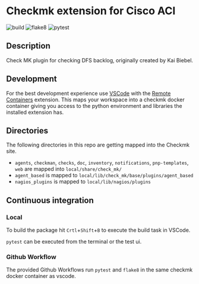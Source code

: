 # Checkmk extension for Cisco ACI

![build](https://github.com/ellr/checkmk_dfs_backlog/workflows/build/badge.svg)
![flake8](https://github.com/ellr/checkmk_dfs_backlog/workflows/Lint/badge.svg)
![pytest](https://github.com/ellr/checkmk_dfs_backlog/workflows/pytest/badge.svg)

## Description

Check MK plugin for checking DFS backlog, originally created by Kai Biebel.

## Development

For the best development experience use [VSCode](https://code.visualstudio.com/) with the [Remote Containers](https://marketplace.visualstudio.com/items?itemName=ms-vscode-remote.remote-containers) extension. This maps your workspace into a checkmk docker container giving you access to the python environment and libraries the installed extension has.

## Directories

The following directories in this repo are getting mapped into the Checkmk site.

* `agents`, `checkman`, `checks`, `doc`, `inventory`, `notifications`, `pnp-templates`, `web` are mapped into `local/share/check_mk/`
* `agent_based` is mapped to `local/lib/check_mk/base/plugins/agent_based`
* `nagios_plugins` is mapped to `local/lib/nagios/plugins`

## Continuous integration
### Local

To build the package hit `Crtl`+`Shift`+`B` to execute the build task in VSCode.

`pytest` can be executed from the terminal or the test ui.

### Github Workflow

The provided Github Workflows run `pytest` and `flake8` in the same checkmk docker container as vscode.

